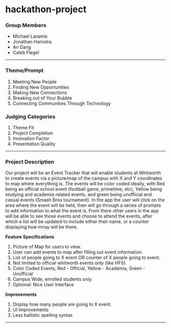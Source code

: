 # hackathon-project
### Group Members
  - Michael Laramie
  - Jonathan Hamstra
  - An Dang
  - Caleb Flegel
---
### Theme/Prompt
  1. Meeting New People
  2. Finding New Opportunities
  3. Making New Connections
  4. Breaking out of Your Bubble
  5. Connecting Communities Through Technology
### Judging Categories
  1. Theme Fit
  2. Project Completion
  3. Innovation Factor
  4. Presentation Quality
---
### Project Description
Our project will be an Event Tracker that will enable students at Whitworth to create events via a picture/map of the campus with X and Y coordinates to map where everything is. The events will be color coded ideally, with Red being an official school event (football game, primetime, etc), Yellow being studying and academia related events, and green being unofficial and casual events (Smash Bros tournament). In the app the user will click on the area where the event will be held, then will go through a series of prompts to add information to what the event is. From there other users in the app will be able to see those events and choose to attend the events, after which a list will be updated to include either their name, or a counter displaying how mnay will be there.

**Feature Specifications**
  1. Picture of Map for users to view.
  2. User can add events to map after filling out event information.
  3. List of people going to X event OR counter of X people going to event.
  4. Not limited to official whitworth events only (like HFS).
  5. Color Coded Events, Red - Official, Yellow - Academia, Green - Unofficial
  6. Campus Wide, enrolled students only.
  7. Optional: Nice User Interface
  
**Improvements**
  1. Display how many people are going to X event.
  2. UI Improvements
  3. Less ballistic spelling syntax
---
